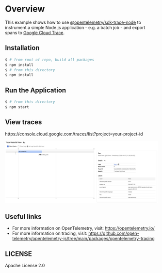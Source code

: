 # Overview

This example shows how to use [@opentelemetry/sdk-trace-node](https://github.com/open-telemetry/opentelemetry-js/tree/main/packages/opentelemetry-sdk-trace-node) to instrument a simple Node.js application - e.g. a batch job - and export spans to [Google Cloud Trace](https://cloud.google.com/trace/).

## Installation

```sh
$ # from root of repo, build all packages
$ npm install
$ # from this directory
$ npm install
```

## Run the Application

```sh
$ # from this directory
$ npm start
```

## View traces

https://console.cloud.google.com/traces/list?project=your-project-id

<img width="1584" alt="Trace_Waterfall_View" src="images/Trace_Waterfall_View.png?raw=true"/>


## Useful links
- For more information on OpenTelemetry, visit: <https://opentelemetry.io/>
- For more information on tracing, visit: <https://github.com/open-telemetry/opentelemetry-js/tree/main/packages/opentelemetry-tracing>

## LICENSE

Apache License 2.0
